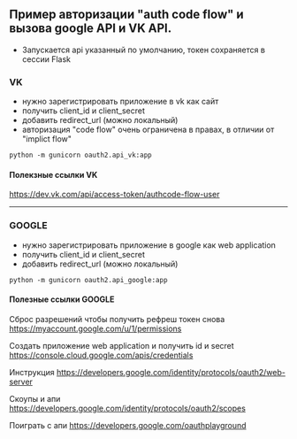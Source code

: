 ## Пример авторизации "auth code flow" и вызова google API и VK API.
- Запускается api указанный по умолчанию, токен сохраняется в сессии Flask 
### VK
- нужно зарегистрировать приложение в vk как сайт
- получить client_id и client_secret
- добавить redirect_url (можно локальный)
- авторизация "code flow" очень ограничена в правах, в отличии от "implict flow"
```
python -m gunicorn oauth2.api_vk:app
```
#### Полекзные ссылки VK
https://dev.vk.com/api/access-token/authcode-flow-user
***
### GOOGLE
- нужно зарегистрировать приложение в google как web application
- получить client_id и client_secret
- добавить redirect_url (можно локальный)
```
python -m gunicorn oauth2.api_google:app
```

#### Полезные ссылки GOOGLE
Сброс разрешений чтобы получить рефреш токен снова
https://myaccount.google.com/u/1/permissions

Создать приложение web application и получить id и secret
https://console.cloud.google.com/apis/credentials

Инструкция 
https://developers.google.com/identity/protocols/oauth2/web-server

Скоупы и апи
https://developers.google.com/identity/protocols/oauth2/scopes

Поиграть с апи
https://developers.google.com/oauthplayground